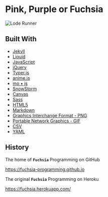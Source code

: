 # Pink, Purple or Fuchsia

![Lode Runner](assets/images/gifs/lode-runner.gif "Lode Runner")

## Built With

- [Jekyll](https://jekyllrb.com/)
- [Liquid](https://shopify.github.io/liquid/)
- [JavaScript](https://developer.mozilla.org/en-US/docs/Web/JavaScript)
- [jQuery](https://jquery.com/)
- [Typer.js](https://steven.codes/typerjs/)
- [anime.js](http://animejs.com/)
- [mo &bull; js](https://github.com/legomushroom/mojs)
- [SnowStorm](https://github.com/scottschiller/Snowstorm)
- [Canvas](https://developer.mozilla.org/en-US/docs/Web/API/Canvas_API/Tutorial)
- [Sass](https://sass-lang.com/)
- [HTML5](https://developer.mozilla.org/en-US/docs/Web/Guide/HTML/HTML5)
- [Markdown](https://daringfireball.net/projects/markdown)
- [Graphics Interchange Format - PNG](https://en.wikipedia.org/wiki/GIF)
- [Portable Network Graphics - GIF](https://en.wikipedia.org/wiki/Portable_Network_Graphics)
- [CSV](https://en.wikipedia.org/wiki/CSV)
- [YAML](http://yaml.org/)

## History

The home of **`Fuchsia`** Programming on GitHub

https://fuchsia-programming.github.io

The original **`Fuchsia`** Programming on Heroku

https://fuchsia.herokuapp.com/
